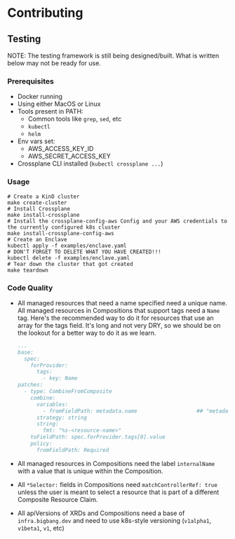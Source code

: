 # Contributing

## Testing

NOTE: The testing framework is still being designed/built. What is written below may not be ready for use.

### Prerequisites

- Docker running
- Using either MacOS or Linux
- Tools present in PATH:
  - Common tools like `grep`, `sed`, etc
  - `kubectl`
  - `helm`
- Env vars set:
  - AWS_ACCESS_KEY_ID
  - AWS_SECRET_ACCESS_KEY
- Crossplane CLI installed (`kubectl crossplane ...`)

### Usage

```shell
# Create a KinD cluster
make create-cluster
# Install Crossplane
make install-crossplane
# Install the crossplane-config-aws Config and your AWS credentials to the currently configured k8s cluster
make install-crossplane-config-aws
# Create an Enclave
kubectl apply -f examples/enclave.yaml
# DON'T FORGET TO DELETE WHAT YOU HAVE CREATED!!!
kubectl delete -f examples/enclave.yaml
# Tear down the cluster that got created
make teardown
```

### Code Quality

* All managed resources that need a name specified need a unique name. All managed resources in Compositions that support tags need a `Name` tag. Here's the recommended way to do it for resources that use an array for the tags field. It's long and not very DRY, so we should be on the lookout for a better way to do it as we learn.

  ```yaml
  ...
  base:
    spec:
      forProvider:
        tags:
          - key: Name
  patches:
    - type: CombineFromComposite
      combine:
        variables:
          - fromFieldPath: metadata.name                   ## "metadata.name" always contains a small UID that is assigned by Crossplane
        strategy: string
        string:
          fmt: "%s-<resource-name>"
      toFieldPath: spec.forProvider.tags[0].value
      policy:
        fromFieldPath: Required
  ```
* All managed resources in Compositions need the label `internalName` with a value that is unique within the Composition.
* All `*Selector:` fields in Compositions need `matchControllerRef: true` unless the user is meant to select a resource that is part of a different Composite Resource Claim.
* All apiVersions of XRDs and Compositions need a base of `infra.bigbang.dev` and need to use k8s-style versioning (`v1alpha1`, `v1beta1`, `v1`, etc)